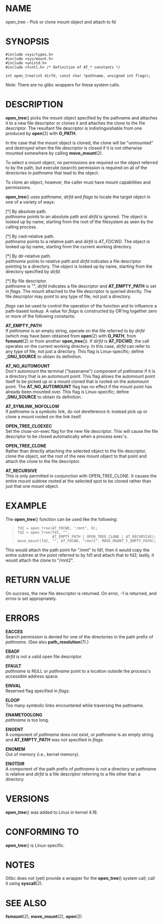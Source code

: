 # NAME

open_tree - Pick or clone mount object and attach to fd

# SYNOPSIS

    #include <sys/types.h>
    #include <sys/mount.h>
    #include <unistd.h>
    #include <fcntl.h> /* Definition of AT_* constants */

    int open_tree(int dirfd, const char *pathname, unsigned int flags);

*Note*: There are no glibc wrappers for these system calls.

# DESCRIPTION

**open_tree**() picks the mount object specified by the pathname and
attaches it to a new file descriptor or clones it and attaches the clone
to the file descriptor. The resultant file descriptor is
indistinguishable from one produced by **open**(2) with **O_PATH**.

In the case that the mount object is cloned, the clone will be
"unmounted" and destroyed when the file descriptor is closed if it is
not otherwise mounted somewhere by calling **move_mount**(2).

To select a mount object, no permissions are required on the object
referred to by the path, but execute (search) permission is required on
all of the directories in *pathname* that lead to the object.

To clone an object, however, the caller must have mount capabilities and
permissions.

**open_tree**() uses *pathname*, *dirfd* and *flags* to locate the
target object in one of a variety of ways:

\[\*\] By absolute path.  
*pathname* points to an absolute path and *dirfd* is ignored. The object
is looked up by name, starting from the root of the filesystem as seen
by the calling process.

\[\*\] By cwd-relative path.  
*pathname* points to a relative path and *dirfd* is *AT_FDCWD*. The
object is looked up by name, starting from the current working
directory.

\[\*\] By dir-relative path.  
*pathname* points to relative path and *dirfd* indicates a file
descriptor pointing to a directory. The object is looked up by name,
starting from the directory specified by *dirfd*.

\[\*\] By file descriptor.  
*pathname* is "", *dirfd* indicates a file descriptor and
**AT_EMPTY_PATH** is set in *flags*. The mount attached to the file
descriptor is queried directly. The file descriptor may point to any
type of file, not just a directory.

*flags* can be used to control the operation of the function and to
influence a path-based lookup. A value for *flags* is constructed by
OR'ing together zero or more of the following constants:

**AT_EMPTY_PATH**  
If *pathname* is an empty string, operate on the file referred to by
*dirfd* (which may have been obtained from **open**(2) with **O_PATH**,
from **fsmount**(2) or from another **open_tree**()). If *dirfd* is
**AT_FDCWD**, the call operates on the current working directory. In
this case, *dirfd* can refer to any type of file, not just a directory.
This flag is Linux-specific; define **\_GNU_SOURCE** to obtain its
definition.

**AT_NO_AUTOMOUNT**  
Don't automount the terminal ("basename") component of *pathname* if it
is a directory that is an automount point. This flag allows the
automount point itself to be picked up or a mount cloned that is rooted
on the automount point. The **AT_NO_AUTOMOUNT** flag has no effect if
the mount point has already been mounted over. This flag is
Linux-specific; define **\_GNU_SOURCE** to obtain its definition.

**AT_SYMLINK_NOFOLLOW**  
If *pathname* is a symbolic link, do not dereference it: instead pick up
or clone a mount rooted on the link itself.

**OPEN_TREE_CLOEXEC**  
Set the close-on-exec flag for the new file descriptor. This will cause
the file descriptor to be closed automatically when a process exec's.

**OPEN_TREE_CLONE**  
Rather than directly attaching the selected object to the file
descriptor, clone the object, set the root of the new mount object to
that point and attach the clone to the file descriptor.

**AT_RECURSIVE**  
This is only permitted in conjunction with OPEN_TREE_CLONE. It causes
the entire mount subtree rooted at the selected spot to be cloned rather
than just that one mount object.

# EXAMPLE

The **open_tree**() function can be used like the following:

>     fd1 = open_tree(AT_FDCWD, "/mnt", 0);
>     fd2 = open_tree(fd1, "",
>                     AT_EMPTY_PATH | OPEN_TREE_CLONE | AT_RECURSIVE);
>     move_mount(fd2, "", AT_FDCWD, "/mnt2", MOVE_MOUNT_F_EMPTY_PATH);

This would attach the path point for "/mnt" to fd1, then it would copy
the entire subtree at the point referred to by fd1 and attach that to
fd2; lastly, it would attach the clone to "/mnt2".

# RETURN VALUE

On success, the new file descriptor is returned. On error, -1 is
returned, and *errno* is set appropriately.

# ERRORS

**EACCES**  
Search permission is denied for one of the directories in the path
prefix of *pathname*. (See also **path_resolution**(7).)

**EBADF**  
*dirfd* is not a valid open file descriptor.

**EFAULT**  
*pathname* is NULL or *pathname* point to a location outside the
process's accessible address space.

**EINVAL**  
Reserved flag specified in *flags*.

**ELOOP**  
Too many symbolic links encountered while traversing the pathname.

**ENAMETOOLONG**  
*pathname* is too long.

**ENOENT**  
A component of *pathname* does not exist, or *pathname* is an empty
string and **AT_EMPTY_PATH** was not specified in *flags*.

**ENOMEM**  
Out of memory (i.e., kernel memory).

**ENOTDIR**  
A component of the path prefix of *pathname* is not a directory or
*pathname* is relative and *dirfd* is a file descriptor referring to a
file other than a directory.

# VERSIONS

**open_tree**() was added to Linux in kernel 4.18.

# CONFORMING TO

**open_tree**() is Linux-specific.

# NOTES

Glibc does not (yet) provide a wrapper for the **open_tree**() system
call; call it using **syscall**(2).

# SEE ALSO

**fsmount**(2), **move_mount**(2), **open**(2)
